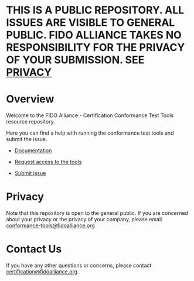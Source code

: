 # THIS IS A PUBLIC REPOSITORY. ALL ISSUES ARE VISIBLE TO GENERAL PUBLIC. FIDO ALLIANCE TAKES NO RESPONSIBILITY FOR THE PRIVACY OF YOUR SUBMISSION. SEE [PRIVACY](#privacy)

# Overview
Welcome to the FIDO Alliance - Certification Conformance Test Tools resource repository.

Here you can find a help with running the conformance test tools and submit the issue.

- [Documentation](https://github.com/fido-alliance/conformance-test-tools-resources/tree/master/docs)

- [Request access to the tools](https://fidoalliance.org/certification/conformance/)

- [Submit issue](https://github.com/fido-alliance/conformance-test-tools-resources/issues)


# Privacy
Note that this repository is open to the general public. If you are concerned about your privacy or the privacy of your company, please email [conformance-tools@fidoalliance.org](conformance-tools@fidoalliance.org)

# Contact Us
If you have any other questions or concerns, please contact [certification@fidoalliance.org](mailto:certification@fidoalliance.org).
